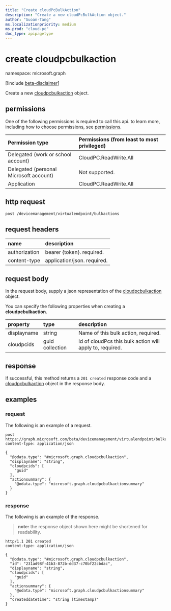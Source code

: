 ```yaml
---
title: "Create cloudPcBulkAction"
description: "Create a new cloudPcBulkAction object."
author: "Guoan-Tang"
ms.localizationpriority: medium
ms.prod: "cloud-pc"
doc_type: apipagetype
---
```


# create cloudpcbulkaction
namespace: microsoft.graph

[!include [beta-disclaimer](../../includes/beta-disclaimer.md)]

Create a new [cloudpcbulkaction](../resources/intune-cloudpcbulkaction.md) object.

## permissions
One of the following permissions is required to call this api. to learn more, including how to choose permissions, see [permissions](/graph/permissions-reference).

|Permission type|Permissions (from least to most privileged)|
|:---|:---|
|Delegated (work or school account)|CloudPC.ReadWrite.All|
|Delegated (personal Microsoft account)|Not supported.|
|Application|CloudPC.ReadWrite.All|

## http request

<!-- {
  "blocktype": "ignored"
}
-->
``` http
post /devicemanagement/virtualendpoint/bulkactions
```

## request headers
|name|description|
|:---|:---|
|authorization|bearer {token}. required.|
|content-type|application/json. required.|

## request body
In the request body, supply a json representation of the [cloudpcbulkaction](../resources/cloudpcbulkaction.md) object.

You can specify the following properties when creating a **cloudpcbulkaction**.

|property|type|description|
|:---|:---|:---|
|displayname|string|Name of this bulk action, required.|
|cloudpcids|guid collection|Id of cloudPcs this bulk action will apply to, required.|

## response

If successful, this method returns a `201 created` response code and a [cloudpcbulkaction](../resources/cloudpcbulkaction.md) object in the response body.

## examples

### request
The following is an example of a request.
<!-- {
  "blocktype": "request",
  "name": "create_cloudpcbulkaction_from_"
}
-->
``` http
post https://graph.microsoft.com/beta/devicemanagement/virtualendpoint/bulkactions
content-type: application/json

{
  "@odata.type": "#microsoft.graph.cloudpcbulkaction",
  "displayname": "string",
  "cloudpcids": [
    "guid"
  ],
  "actionsummary": {
    "@odata.type": "microsoft.graph.cloudpcbulkactionsummary"
  }
}
```


### response
The following is an example of the response.
>**note:** the response object shown here might be shortened for readability.
<!-- {
  "blocktype": "response",
  "truncated": true,
  "@odata.type": "microsoft.graph.cloudpcbulkaction"
}
-->
``` http
http/1.1 201 created
content-type: application/json

{
  "@odata.type": "#microsoft.graph.cloudpcbulkaction",
  "id": "231ad98f-41b3-872b-dd37-c70bf22cbdac",
  "displayname": "string",
  "cloudpcids": [
    "guid"
  ],
  "actionsummary": {
    "@odata.type": "microsoft.graph.cloudpcbulkactionsummary"
  },
  "createddatetime": "string (timestamp)"
}
```

